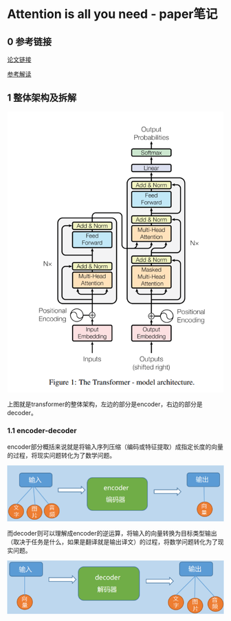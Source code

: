 # Attention is all you need - paper笔记

## 0 参考链接

[论文链接](https://arxiv.org/pdf/1706.03762)

[参考解读](https://blog.csdn.net/weixin_43334693/article/details/130208816)

## 1 整体架构及拆解

![image-20240814080755005](./markdown-img/transformers.assets/image-20240814080755005.png)

上图就是transformer的整体架构，左边的部分是encoder，右边的部分是decoder。

### 1.1 encoder-decoder

encoder部分概括来说就是将输入序列压缩（编码或特征提取）成指定长度的向量的过程，将现实问题转化为了数学问题。

![image-20240816030258985](./markdown-img/transformers.assets/image-20240816030258985.png)

而decoder则可以理解成encoder的逆运算，将输入的向量转换为目标类型输出（取决于任务是什么，如果是翻译就是输出译文）的过程，将数学问题转化为了现实问题。

![image-20240816034610533](./markdown-img/transformers.assets/image-20240816034610533.png)

